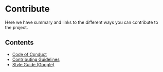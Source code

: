 # Contribute

Here we have summary and links to the different ways you can contribute to the project.

## Contents

- [Code of Conduct](code_of_conduct)
- [Contributing Guidelines](contributing)
- <a href="https://google.github.io/styleguide/pyguide.html" target="_blank">Style Guide (Google)</a>
